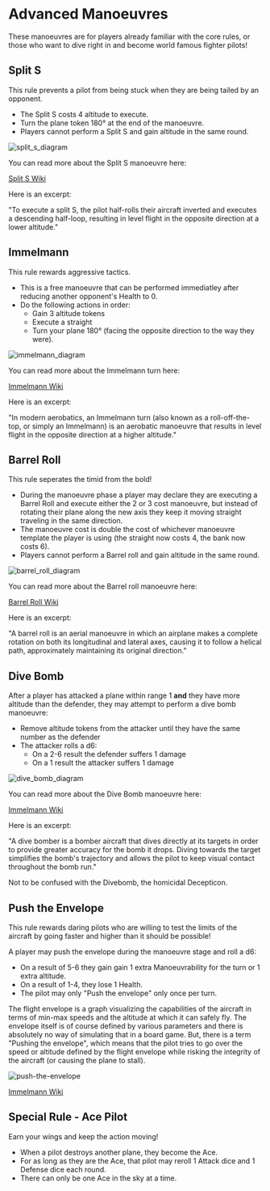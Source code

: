 # Advanced Manoeuvres

These manoeuvres are for players already familiar with the core rules, or those who want to dive right in and become world famous fighter pilots!

## Split S

This rule prevents a pilot from being stuck when they are being tailed by an opponent.

- The Split S costs 4 altitude to execute.
- Turn the plane token 180° at the end of the manoeuvre.
- Players cannot perform a Split S and gain altitude in the same round.

![split_s_diagram](https://raw.githubusercontent.com/Wollivan/SquadronLeader/main/Rules/ManoeuvreExamples/split_s.png)

You can read more about the Split S manoeuvre here:

<a href="https://en.m.wikipedia.org/wiki/Split_S" target="_blank" class="button">Split S Wiki</a>

Here is an excerpt:

"To execute a split S, the pilot half-rolls their aircraft inverted and executes a descending half-loop, resulting in level flight in the opposite direction at a lower altitude."

## Immelmann

This rule rewards aggressive tactics.

- This is a free manoeuvre that can be performed immediatley after reducing another opponent's Health to 0.
- Do the following actions in order:
  - Gain 3 altitude tokens
  - Execute a straight
  - Turn your plane 180° (facing the opposite direction to the way they were).

![immelmann_diagram](https://raw.githubusercontent.com/Wollivan/SquadronLeader/main/Rules/ManoeuvreExamples/immelmann.png)

You can read more about the Immelmann turn here:

<a href="https://en.m.wikipedia.org/wiki/Immelmann_turn" target="_blank" class="button">Immelmann Wiki</a>

Here is an excerpt:

"In modern aerobatics, an Immelmann turn (also known as a roll-off-the-top, or simply an Immelmann) is an aerobatic manoeuvre that results in level flight in the opposite direction at a higher altitude."

## Barrel Roll

This rule seperates the timid from the bold!

- During the manoeuvre phase a player may declare they are executing a Barrel Roll and execute either the 2 or 3 cost manoeuvre, but instead of rotating their plane along the new axis they keep it moving straight traveling in the same direction.
- The manoeuvre cost is double the cost of whichever manoeuvre template the player is using (the straight now costs 4, the bank now costs 6).
- Players cannot perform a Barrel roll and gain altitude in the same round.

![barrel_roll_diagram](https://raw.githubusercontent.com/Wollivan/SquadronLeader/main/Rules/ManoeuvreExamples/barrel_roll.png)

You can read more about the Barrel roll manoeuvre here:

<a href="https://en.wikipedia.org/wiki/Barrel_roll" target="_blank" class="button">Barrel Roll Wiki</a>

Here is an excerpt:

"A barrel roll is an aerial manoeuvre in which an airplane makes a complete rotation on both its longitudinal and lateral axes, causing it to follow a helical path, approximately maintaining its original direction."

## Dive Bomb

After a player has attacked a plane within range 1 **and** they have more altitude than the defender, they may attempt to perform a dive bomb manoeuvre:

- Remove altitude tokens from the attacker until they have the same number as the defender
- The attacker rolls a d6:
  - On a 2-6 result the defender suffers 1 damage
  - On a 1 result the attacker suffers 1 damage

![dive_bomb_diagram](https://raw.githubusercontent.com/Wollivan/SquadronLeader/main/Rules/ManoeuvreExamples/dive_bomb.png)

You can read more about the Dive Bomb manoeuvre here:

<a href="https://en.wikipedia.org/wiki/Dive_bomber" target="_blank" class="button">Immelmann Wiki</a>

Here is an excerpt:

"A dive bomber is a bomber aircraft that dives directly at its targets in order to provide greater accuracy for the bomb it drops. Diving towards the target simplifies the bomb's trajectory and allows the pilot to keep visual contact throughout the bomb run."

Not to be confused with the Divebomb, the homicidal Decepticon.

## Push the Envelope

This rule rewards daring pilots who are willing to test the limits of the aircraft by going faster and higher than it should be possible!

A player may push the envelope during the manoeuvre stage and roll a d6:

- On a result of 5-6 they gain gain 1 extra Manoeuvrability for the turn or 1 extra altitude.
- On a result of 1-4, they lose 1 Health.
- The pilot may only "Push the envelope" only once per turn.

The flight envelope is a graph visualizing the capabilities of the aircraft in terms of min-max speeds and the altitude at which it can safely fly. The envelope itself is of course defined by various parameters and there is absolutely no way of simulating that in a board game. But, there is a term "Pushing the envelope", which means that the pilot tries to go over the speed or altitude defined by the flight envelope while risking the integrity of the aircraft (or causing the plane to stall).

![push-the-envelope](https://github.com/Wollivan/SquadronLeader/assets/91621088/4d42ef50-5f53-49ea-a8af-8a6b4e74fe0a)

<a href="https://en.wikipedia.org/wiki/Flight_envelope#%22Pushing_the_envelope%22" target="_blank" class="button">Immelmann Wiki</a>

## Special Rule - Ace Pilot

Earn your wings and keep the action moving!

- When a pilot destroys another plane, they become the Ace.
- For as long as they are the Ace, that pilot may reroll 1 Attack dice and 1 Defense dice each round.
- There can only be one Ace in the sky at a time.
